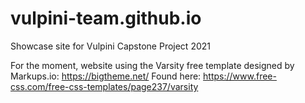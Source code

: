 # vulpini-team.github.io
Showcase site for Vulpini Capstone Project 2021

For the moment, website using the Varsity free template designed by Markups.io: https://bigtheme.net/
Found here: https://www.free-css.com/free-css-templates/page237/varsity
